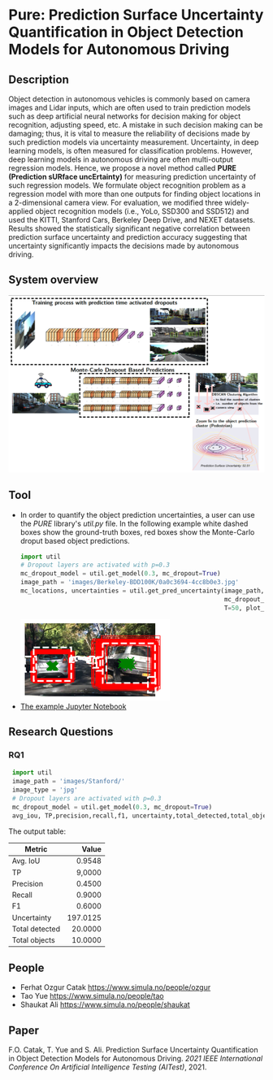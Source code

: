 # Pure: Prediction Surface Uncertainty Quantification in Object Detection Models for Autonomous Driving

## Description
Object detection in autonomous vehicles is commonly based on camera images and Lidar inputs, which are often used to train prediction models such as deep artificial neural networks for decision making for object recognition, adjusting speed, etc. A mistake in such decision making can be damaging; thus, it is vital to measure the reliability of decisions made by such prediction models via uncertainty measurement. Uncertainty, in deep learning models, is often measured for classification problems. However, deep learning models in autonomous driving are often multi-output regression models. Hence, we propose a novel method called **PURE (Prediction sURface uncErtainty)** for measuring prediction uncertainty of such regression models. We formulate object recognition problem as a regression model with more than one outputs for finding object locations in a 2-dimensional camera view. For evaluation, we modified three widely-applied object recognition models (i.e., YoLo, SSD300 and SSD512) and used the KITTI, Stanford Cars, Berkeley Deep Drive, and NEXET datasets. Results showed the statistically significant negative correlation between prediction surface uncertainty and prediction accuracy suggesting that uncertainty significantly impacts the decisions made by autonomous driving.  

## System overview
![Process](https://raw.githubusercontent.com/Simula-COMPLEX/pure/main/desc_images/system-overview.png)

## Tool
* In order to quantify the object prediction uncertainties, a user can use the *PURE* library's *util.py* file. In the following example white dashed boxes show the ground-truth boxes, red boxes show the Monte-Carlo droput based object predictions.
   ```python
   import util
   # Dropout layers are activated with p=0.3
   mc_dropout_model = util.get_model(0.3, mc_dropout=True)
   image_path = 'images/Berkeley-BDD100K/0a0c3694-4cc8b0e3.jpg'
   mc_locations, uncertainties = util.get_pred_uncertainty(image_path,
                                                           mc_dropout_model,mc_dropout=True, 
                                                           T=50, plot_ground_truth=True)
   ```
   ![Output](https://raw.githubusercontent.com/Simula-COMPLEX/pure/main/desc_images/berkeley1.png)
* [The example Jupyter Notebook](https://github.com/Simula-COMPLEX/pure/blob/main/pure-object-detection-uncertainty-quantification.ipynb)

## Research Questions
### RQ1

   ```python
    import util
    image_path = 'images/Stanford/'
    image_type = 'jpg'
    # Dropout layers are activated with p=0.3
    mc_dropout_model = util.get_model(0.3, mc_dropout=True)
    avg_iou, TP,precision,recall,f1, uncertainty,total_detected,total_objects = get_evaluation_result(tmp_model, image_path,image_type)
   ```
The output table:

|     Metric     |  Value   |
|----------------|---------:|
|    Avg. IoU    |  0.9548  |
|       TP       |  9,0000  |
|   Precision    |   0.4500 |
|     Recall     |   0.9000 |
|       F1       |   0.6000 |
|  Uncertainty   | 197.0125 |
| Total detected | 20.0000  |
| Total objects  | 10.0000  |

## People
* Ferhat Ozgur Catak https://www.simula.no/people/ozgur
* Tao Yue https://www.simula.no/people/tao
* Shaukat Ali https://www.simula.no/people/shaukat

## Paper
F.O. Catak, T. Yue and S. Ali. Prediction Surface Uncertainty Quantification in Object Detection Models for Autonomous Driving. *2021 IEEE International Conference On Artificial Intelligence Testing (AITest)*, 2021.